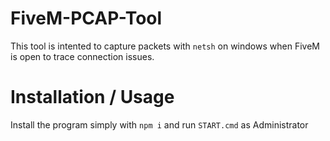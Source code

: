 # FiveM-PCAP-Tool

This tool is intented to capture packets with `netsh` on windows when FiveM is open to trace connection issues.


# Installation / Usage

Install the program simply with `npm i` and run `START.cmd` as Administrator

